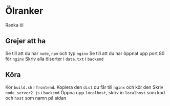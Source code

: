 # Ölranker

Ranka öl


## Grejer att ha
Se till att du har `node`, `npm` och typ `nginx` 
Se till att du har öppnat upp port 80 för `nginx`
Skriv alla ölsorter i `data.txt` i `backend`

## Köra
Kör `build.sh` i `frontend`. Kopiera den `dist` du får till `nginx` och kör den
Skriv `node server2.js` i `backend`
Öppna upp `localhost`, skriv in `localhost` som kod och `host` som namn på sidan
